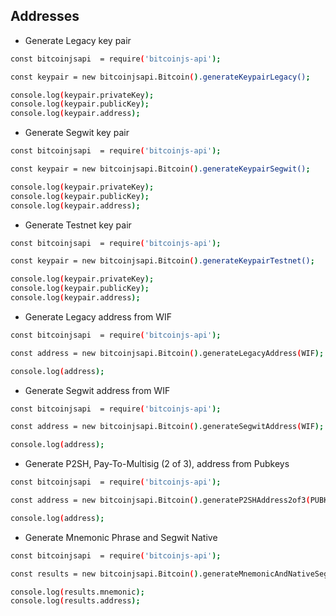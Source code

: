 ## Addresses

* Generate Legacy key pair

``` bash
const bitcoinjsapi  = require('bitcoinjs-api');

const keypair = new bitcoinjsapi.Bitcoin().generateKeypairLegacy();

console.log(keypair.privateKey);
console.log(keypair.publicKey);
console.log(keypair.address);
```

* Generate Segwit key pair

``` bash
const bitcoinjsapi  = require('bitcoinjs-api');

const keypair = new bitcoinjsapi.Bitcoin().generateKeypairSegwit();

console.log(keypair.privateKey);
console.log(keypair.publicKey);
console.log(keypair.address);
```

* Generate Testnet key pair

``` bash
const bitcoinjsapi  = require('bitcoinjs-api');

const keypair = new bitcoinjsapi.Bitcoin().generateKeypairTestnet();

console.log(keypair.privateKey);
console.log(keypair.publicKey);
console.log(keypair.address);
```

* Generate Legacy address from WIF

``` bash
const bitcoinjsapi  = require('bitcoinjs-api');

const address = new bitcoinjsapi.Bitcoin().generateLegacyAddress(WIF);

console.log(address);
```

* Generate Segwit address from WIF

``` bash
const bitcoinjsapi  = require('bitcoinjs-api');

const address = new bitcoinjsapi.Bitcoin().generateSegwitAddress(WIF);

console.log(address);
```

* Generate P2SH, Pay-To-Multisig (2 of 3), address from Pubkeys

``` bash
const bitcoinjsapi  = require('bitcoinjs-api');

const address = new bitcoinjsapi.Bitcoin().generateP2SHAddress2of3(PUBKEY1, PUBKEY2, PUBKEY3);

console.log(address);
```

* Generate Mnemonic Phrase and Segwit Native

``` bash
const bitcoinjsapi  = require('bitcoinjs-api');

const results = new bitcoinjsapi.Bitcoin().generateMnemonicAndNativeSegwit(NETWORK);

console.log(results.mnemonic);
console.log(results.address);
```